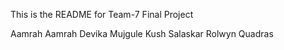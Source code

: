 This is the README for Team-7 Final Project

Aamrah Aamrah
Devika Mujgule
Kush Salaskar
Rolwyn Quadras
